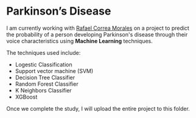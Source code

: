 # Parkinson’s Disease

I am currently working with [Rafael Correa Morales](https://github.com/usuariodf) on a project to predict the probability of a person developing Parkinson's disease through their voice characteristics using **Machine Learning** techniques.

The techniques used include:

- Logestic Classification
- Support vector machine (SVM)
- Decision Tree Classifier
- Random Forest Classifier
- K Neighbors Classifier
- XGBoost

Once we complete the study, I will upload the entire project to this folder.
